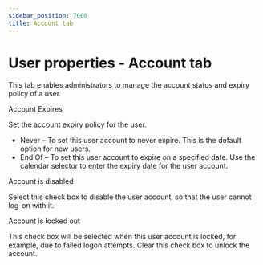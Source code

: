 ```yaml
---
sidebar_position: 7600
title: Account tab
---
```


# User properties - Account tab

This tab enables administrators to manage the account status and expiry policy of a user.

Account Expires

Set the account expiry policy for the user.

* Never – To set this user account to never expire. This is the default option for new users.
* End Of – To set this user account to expire on a specified date. Use the calendar selector to enter
  the expiry date for the user account.

Account is disabled

Select this check box to disable the user account, so that the user cannot log-on with it.

Account is locked out

This check box will be selected when this user account is locked, for example, due to failed logon attempts. Clear this check box to unlock the account.